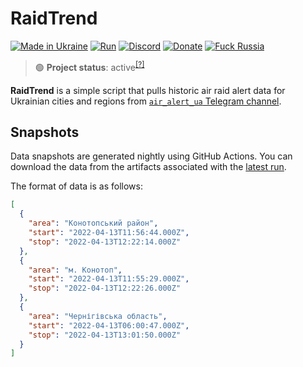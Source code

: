 # RaidTrend

[![Made in Ukraine](https://img.shields.io/badge/made_in-ukraine-ffd700.svg?labelColor=0057b7)](https://vshymanskyy.github.io/StandWithUkraine)
[![Run](https://img.shields.io/github/workflow/status/Tyrrrz/RaidTrend/run/master)](https://github.com/Tyrrrz/RaidTrend/actions)
[![Discord](https://img.shields.io/discord/869237470565392384?label=discord)](https://discord.gg/2SUWKFnHSm)
[![Donate](https://img.shields.io/badge/donate-$$$-8a2be2.svg)](https://tyrrrz.me/donate)
[![Fuck Russia](https://img.shields.io/badge/fuck-russia-e4181c.svg?labelColor=000000)](https://twitter.com/Tyrrrz/status/1495972128977571848)

> 🟢 **Project status**: active<sup>[[?]](https://github.com/Tyrrrz/.github/blob/master/docs/project-status.md)</sup>

**RaidTrend** is a simple script that pulls historic air raid alert data for Ukrainian cities and regions from [`air_alert_ua` Telegram channel](https://t.me/air_alert_ua).

## Snapshots

Data snapshots are generated nightly using GitHub Actions.
You can download the data from the artifacts associated with the [latest run](https://github.com/Tyrrrz/RaidTrend/actions/workflows/run.yaml).

The format of data is as follows:

```json
[
  {
    "area": "Конотопський район",
    "start": "2022-04-13T11:56:44.000Z",
    "stop": "2022-04-13T12:22:14.000Z"
  },
  {
    "area": "м. Конотоп",
    "start": "2022-04-13T11:55:29.000Z",
    "stop": "2022-04-13T12:22:26.000Z"
  },
  {
    "area": "Чернігівська область",
    "start": "2022-04-13T06:00:47.000Z",
    "stop": "2022-04-13T13:01:50.000Z"
  }
]
```
